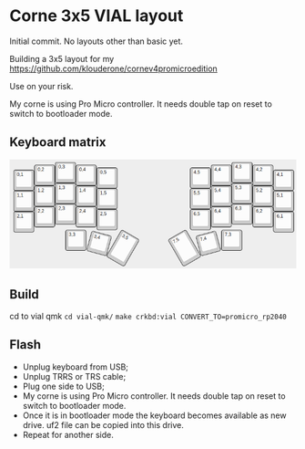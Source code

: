 # Corne 3x5 VIAL layout

Initial commit. No layouts other than basic yet.

Building a 3x5 layout for my https://github.com/klouderone/cornev4promicroedition

Use on your risk.

My corne is using Pro Micro controller. It needs double tap on reset to switch to bootloader mode.

## Keyboard matrix
![Matrix](matrix.png)

## Build
cd to vial qmk `cd vial-qmk/` 
`make crkbd:vial CONVERT_TO=promicro_rp2040`

## Flash
* Unplug keyboard from USB; 
* Unplug TRRS or TRS cable; 
* Plug one side to USB; 
* My corne is using Pro Micro controller. It needs double tap on reset to switch to bootloader mode. 
* Once it is in bootloader mode the keyboard becomes available as new drive. uf2 file can be copied into this drive. 
* Repeat for another side.
